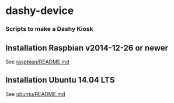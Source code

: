 # dashy-device
### Scripts to make a Dashy Kiosk

## Installation Raspbian v2014-12-26 or newer
See [raspbian/README.md](raspbian/README.md)

## Installation Ubuntu 14.04 LTS
See [ubuntu/README.md](ubuntu/README.md)
